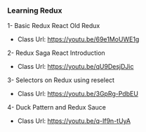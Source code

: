 ### Learning Redux

1- Basic Redux React Old Redux
  - Class Url: https://youtu.be/69e1MoUWE1g

2- Redux Saga React Introduction
  - Class Url: https://youtu.be/qU9DesjDJic

3- Selectors on Redux using reselect
  - Class Url: https://youtu.be/3GpRg-PdbEU

4- Duck Pattern and Redux Sauce
  - Class Url: https://youtu.be/q-If9n-tUyA